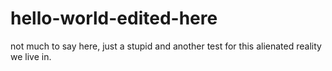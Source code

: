 # hello-world-edited-here
not much to say here, just a stupid and another test for this alienated reality we live in.
